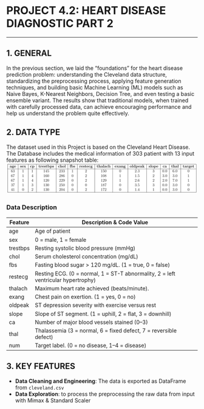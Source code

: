 # PROJECT 4.2: HEART DISEASE DIAGNOSTIC PART 2
---------------------------------------------------
## 1. GENERAL
In the previous section, we laid the “foundations” for the heart disease prediction problem: understanding the Cleveland data structure, standardizing the preprocessing process, applying feature generation techniques, and building basic Machine Learning (ML) models such as Naive Bayes, K-Nearest Neighbors, Decision Tree, and even testing a basic ensemble variant. The results show that traditional models, when trained with carefully processed data, can achieve encouraging performance and help us understand the problem quite effectively.
## 2. DATA TYPE
The dataset used in this Project is based on the Cleveland Heart Disease. The Database includes the medical information of 303 patient with 13 input features as following snapshot table:
![Medical Data Table](Data_Table.png)

### Data Description
| **Feature** | **Description & Code Value**                                                      |
|-------------|-----------------------------------------------------------------------------------|
| age         | Age of patient                                                                    |
| sex         | 0 = male, 1 = female                                                              |
| trestbps    | Resting systolic blood pressure (mmHg)                                            |
| chol        | Serum cholesterol concentration (mg/dL)                                           |
| fbs         | Fasting blood sugar > 120 mg/dL. (1 = true, 0 = false)                            |
| restecg     | Resting ECG. (0 = normal, 1 = ST-T abnormality, 2 = left ventricular hypertrophy) |
| thalach     | Maximum heart rate achieved (beats/minute).                                       |
| exang       | Chest pain on exertion. (1 = yes, 0 = no)                                         |
| oldpeak     | ST depression severity with exercise versus rest                                  |
| slope       | Slope of ST segment. (1 = uphill, 2 = flat, 3 = downhill)                         |
| ca          | Number of major blood vessels stained (0–3)                                       |
| thal        | Thalassemia (3 = normal, 6 = fixed defect, 7 = reversible defect)                 |
| num         | Target label. (0 = no disease, 1–4 = disease)                                     |


## 3. KEY FEATURES
* **Data Cleaning and Engineering**: The data is exported as DataFrame from `cleveland.csv`
* **Data Exploration**: to process the preprocessing the raw data from input with Mimax & Standard Scaler